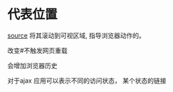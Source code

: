 # 代表位置
[source](https://blog.csdn.net/baidu_31333625/article/details/54288223)
将其滚动到可视区域,  指导浏览器动作的。

改变#不触发网页重载

会增加浏览器历史

对于ajax 应用可以表示不同的访问状态， 某个状态的链接
